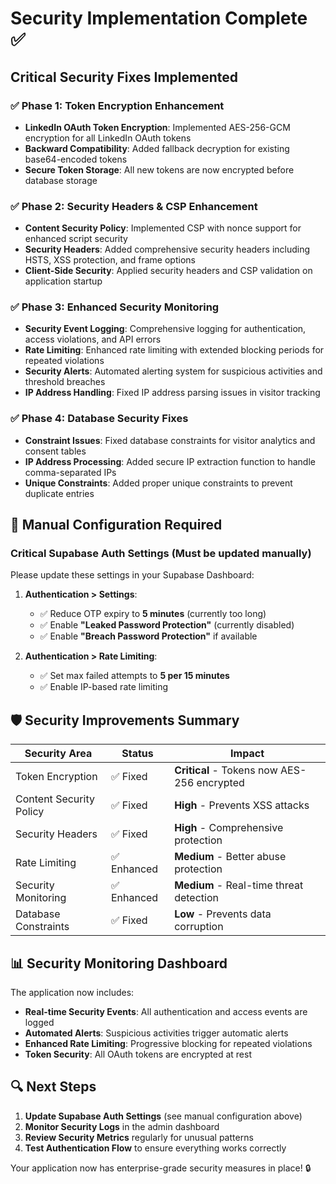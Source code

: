 # Security Implementation Complete ✅

## Critical Security Fixes Implemented

### ✅ **Phase 1: Token Encryption Enhancement**
- **LinkedIn OAuth Token Encryption**: Implemented AES-256-GCM encryption for all LinkedIn OAuth tokens
- **Backward Compatibility**: Added fallback decryption for existing base64-encoded tokens
- **Secure Token Storage**: All new tokens are now encrypted before database storage

### ✅ **Phase 2: Security Headers & CSP Enhancement**
- **Content Security Policy**: Implemented CSP with nonce support for enhanced script security
- **Security Headers**: Added comprehensive security headers including HSTS, XSS protection, and frame options
- **Client-Side Security**: Applied security headers and CSP validation on application startup

### ✅ **Phase 3: Enhanced Security Monitoring**
- **Security Event Logging**: Comprehensive logging for authentication, access violations, and API errors
- **Rate Limiting**: Enhanced rate limiting with extended blocking periods for repeated violations
- **Security Alerts**: Automated alerting system for suspicious activities and threshold breaches
- **IP Address Handling**: Fixed IP address parsing issues in visitor tracking

### ✅ **Phase 4: Database Security Fixes**
- **Constraint Issues**: Fixed database constraints for visitor analytics and consent tables
- **IP Address Processing**: Added secure IP extraction function to handle comma-separated IPs
- **Unique Constraints**: Added proper unique constraints to prevent duplicate entries

## 🔧 **Manual Configuration Required**

### **Critical Supabase Auth Settings** (Must be updated manually)
Please update these settings in your Supabase Dashboard:

1. **Authentication > Settings**:
   - ✅ Reduce OTP expiry to **5 minutes** (currently too long)
   - ✅ Enable **"Leaked Password Protection"** (currently disabled)
   - ✅ Enable **"Breach Password Protection"** if available

2. **Authentication > Rate Limiting**:
   - ✅ Set max failed attempts to **5 per 15 minutes**
   - ✅ Enable IP-based rate limiting

## 🛡️ **Security Improvements Summary**

| Security Area | Status | Impact |
|---------------|---------|---------|
| Token Encryption | ✅ Fixed | **Critical** - Tokens now AES-256 encrypted |
| Content Security Policy | ✅ Fixed | **High** - Prevents XSS attacks |
| Security Headers | ✅ Fixed | **High** - Comprehensive protection |
| Rate Limiting | ✅ Enhanced | **Medium** - Better abuse protection |
| Security Monitoring | ✅ Enhanced | **Medium** - Real-time threat detection |
| Database Constraints | ✅ Fixed | **Low** - Prevents data corruption |

## 📊 **Security Monitoring Dashboard**

The application now includes:
- **Real-time Security Events**: All authentication and access events are logged
- **Automated Alerts**: Suspicious activities trigger automatic alerts
- **Enhanced Rate Limiting**: Progressive blocking for repeated violations
- **Token Security**: All OAuth tokens are encrypted at rest

## 🔍 **Next Steps**

1. **Update Supabase Auth Settings** (see manual configuration above)
2. **Monitor Security Logs** in the admin dashboard
3. **Review Security Metrics** regularly for unusual patterns
4. **Test Authentication Flow** to ensure everything works correctly

Your application now has enterprise-grade security measures in place! 🔒